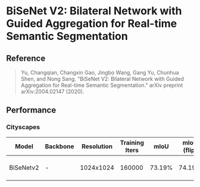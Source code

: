 # BiSeNet V2: Bilateral Network with Guided Aggregation for Real-time Semantic Segmentation

## Reference

> Yu, Changqian, Changxin Gao, Jingbo Wang, Gang Yu, Chunhua Shen, and Nong Sang. "BiSeNet V2: Bilateral Network with Guided Aggregation for Real-time Semantic Segmentation." arXiv preprint arXiv:2004.02147 (2020).

## Performance

### Cityscapes

| Model | Backbone | Resolution | Training Iters | mIoU | mIoU (flip) | mIoU (ms+flip) | Links |
|-|-|-|-|-|-|-|-|
|BiSeNetv2|-|1024x1024|160000|73.19%|74.19%|74.43%|[model](https://bj.bcebos.com/paddleseg/dygraph/cityscapes/bisenet_cityscapes_1024x1024_160k/model.pdparams) \| [log](https://bj.bcebos.com/paddleseg/dygraph/cityscapes/bisenet_cityscapes_1024x1024_160k/train.log) \| [vdl](https://paddlepaddle.org.cn/paddle/visualdl/service/app?id=3ccfaff613de769eadb76f8379afffa5)|
